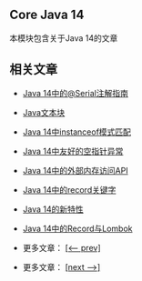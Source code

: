 ## Core Java 14

本模块包含关于Java 14的文章

## 相关文章

- [Java 14中的@Serial注解指南](docs/Java14中的@Serial注解指南.md)
- [Java文本块](docs/Java文本块.md)
- [Java 14中instanceof模式匹配](docs/Java14中instanceof模式匹配.md)
- [Java 14中友好的空指针异常](docs/Java14中友好的空指针异常.md)
- [Java 14中的外部内存访问API](docs/Java14中的外部内存访问API.md)
- [Java 14中的record关键字](docs/Java14中的record关键字.md)
- [Java 14的新特性](docs/Java14的新特性.md)
- [Java 14中的Record与Lombok](docs/Java14中的Record与Lombok.md)

- 更多文章： [[<-- prev]](../java13/README.md)
- 更多文章： [[next -->]](../java15/README.md)